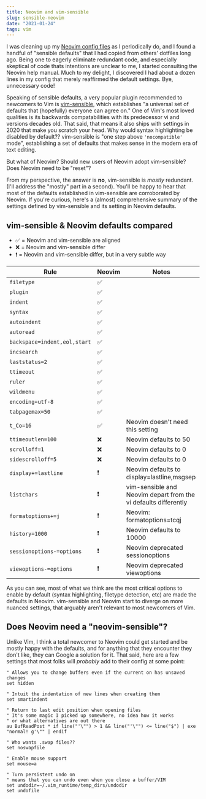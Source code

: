 ```yaml
---
title: Neovim and vim-sensible
slug: sensible-neovim
date: "2021-01-24"
tags: vim
---
```


I was cleaning up my [Neovim config files](https://github.com/roginfarrer/dotfiles) as I periodically do, and I found a handful of "sensible defaults" that I had copied from others' dotfiles long ago. Being one to eagerly eliminate redundant code, and especially skeptical of code thats intentions are unclear to me, I started consulting the Neovim help manual. Much to my delight, I discovered I had about a dozen lines in my config that merely reaffirmed the default settings. Bye, unnecessary code!

Speaking of sensible defaults, a very popular plugin recommended to newcomers to Vim is [vim-sensible][vim-sensible], which establishes "a universal set of defaults that (hopefully) everyone can agree on." One of Vim's most loved qualities is its backwards compatabilities with its predecessor vi and versions decades old. That said, that means it also ships with settings in 2020 that make you scratch your head. Why would syntax highlighting be disabled by default?? vim-sensible is "one step above `'nocompatible'` mode", establishing a set of defaults that makes sense in the modern era of text editing.

But what of Neovim? Should new users of Neovim adopt vim-sensible? Does Neovim need to be "reset"?

From my perspective, the answer is **no**, vim-sensible is _mostly_ redundant. (I'll address the "mostly" part in a second). You'll be happy to hear that most of the defaults established in vim-sensible are corroborated by Neovim. If you're curious, here's a (almost) comprehensive summary of the settings defined by vim-sensible and its setting in Neovim defaults.

## vim-sensible & Neovim defaults compared

- ✅ = Neovim and vim-sensible are aligned
- ❌ = Neovim and vim-sensible differ
- ❗ = Neovim and vim-sensible differ, but in a very subtle way

| Rule                         | Neovim | Notes                                                           |
| ---------------------------- | ------ | --------------------------------------------------------------- |
| `filetype`                   | ✅     |                                                                 |
| `plugin`                     | ✅     |                                                                 |
| `indent`                     | ✅     |                                                                 |
| `syntax`                     | ✅     |                                                                 |
| `autoindent`                 | ✅     |                                                                 |
| `autoread`                   | ✅     |                                                                 |
| `backspace=indent,eol,start` | ✅     |                                                                 |
| `incsearch`                  | ✅     |                                                                 |
| `laststatus=2`               | ✅     |                                                                 |
| `ttimeout`                   | ✅     |                                                                 |
| `ruler`                      | ✅     |                                                                 |
| `wildmenu`                   | ✅     |                                                                 |
| `encoding=utf-8`             | ✅     |                                                                 |
| `tabpagemax=50`              | ✅     |                                                                 |
| `t_Co=16`                    | ✅     | Neovim doesn't need this setting                                |
| `ttimeoutlen=100`            | ❌     | Neovim defaults to 50                                           |
| `scrolloff=1`                | ❌     | Neovim defaults to 0                                            |
| `sidescrolloff=5`            | ❌     | Neovim defaults to 0                                            |
| `display+=lastline`          | ❗     | Neovim defaults to display=lastline,msgsep                      |
| `listchars`                  | ❗     | vim-sensible and Neovim depart from the vi defaults differently |
| `formatoptions+=j`           | ❗     | Neovim: formatoptions=tcqj                                      |
| `history=1000`               | ❗     | Neovim defaults to 10000                                        |
| `sessionoptions-=options`    | ❗     | Neovim deprecated sessionoptions                                |
| `viewoptions-=options`       | ❗     | Neovim deprecated viewoptions                                   |

As you can see, most of what we think are the most critical options to enable by default (syntax highlighting, filetype detection, etc) are made the defaults in Neovim. vim-sensible and Neovim start to diverge on more nuanced settings, that arguably aren't relevant to most newcomers of Vim.

## Does Neovim need a "neovim-sensible"?

Unlike Vim, I think a total newcomer to Neovim could get started and be mostly happy with the defaults, and for anything that they encounter they don't like, they can Google a solution for it. That said, here are a few settings that most folks will _probably_ add to their config at some point:

```vim
" Allows you to change buffers even if the current on has unsaved changes
set hidden

" Intuit the indentation of new lines when creating them
set smartindent

" Return to last edit position when opening files
" It's some magic I picked up somewhere, no idea how it works
" or what alternatives are out there
au BufReadPost * if line("'\"") > 1 && line("'\"") <= line("$") | exe "normal! g'\"" | endif

" Who wants .swap files??
set noswapfile

" Enable mouse support
set mouse=a

" Turn persistent undo on
" means that you can undo even when you close a buffer/VIM
set undodir=~/.vim_runtime/temp_dirs/undodir
set undofile
```

[vim-sensible]: https://github.com/tpope/vim-sensible
